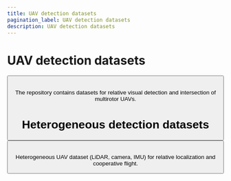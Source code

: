 ```yaml
---
title: UAV detection datasets
pagination_label: UAV detection datasets
description: UAV detection datasets
---
```


# UAV detection datasets

<Button label="🔗 ctu-mrs/fod_datasets repository" link="https://github.com/ctu-mrs/fod_datasets" block /><br />

The repository contains datasets for relative visual detection and intersection of multirotor UAVs.

# Heterogeneous detection datasets

<Button label="🔗 ctu-mrs/coop_uav_dataset repository" link="https://github.com/ctu-mrs/coop_uav_dataset" block /><br />

Heterogeneous UAV dataset (LiDAR, camera, IMU) for relative localization and cooperative flight.
